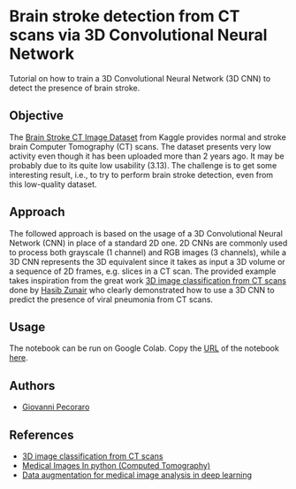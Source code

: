 # Brain stroke detection from CT scans via 3D Convolutional Neural Network

Tutorial on how to train a 3D Convolutional Neural Network (3D CNN) to detect the presence of brain stroke.

## Objective

The [Brain Stroke CT Image Dataset](https://www.kaggle.com/datasets/afridirahman/brain-stroke-ct-image-dataset) from Kaggle provides normal and stroke brain Computer Tomography (CT) scans. The dataset presents very low activity even though it has been uploaded more than 2 years ago. It may be probably due to its quite low usability (3.13). The challenge is to get some interesting result, i.e., to try to perform brain stroke detection, even from this low-quality dataset.

## Approach

The followed approach is based on the usage of a 3D Convolutional Neural Network (CNN) in place of a standard 2D one. 2D CNNs are commonly used to process both grayscale (1 channel) and RGB images (3 channels), while a 3D CNN represents the 3D equivalent since it takes as input a 3D volume or a sequence of 2D frames, e.g. slices in a CT scan. The provided example takes inspiration from the great work [3D image classification from CT scans](https://keras.io/examples/vision/3D_image_classification/) done by [Hasib Zunair](https://twitter.com/hasibzunair) who clearly demonstrated how to use a 3D CNN to predict the presence of viral pneumonia from CT scans.

## Usage

The notebook can be run on Google Colab. Copy the [URL](https://github.com/Peco602/brain-stroke-detection-3d-cnn/blob/main/brain-stroke-detection-3d-cnn.ipynb) of the notebook [here](https://colab.research.google.com/github/).

## Authors

- [Giovanni Pecoraro](https://www.peco602.com)

## References

- [3D image classification from CT scans](https://keras.io/examples/vision/3D_image_classification/)
- [Medical Images In python (Computed Tomography)](https://vincentblog.xyz/posts/medical-images-in-python-computed-tomography)
- [Data augmentation for medical image analysis in deep learning](https://www.imaios.com/en/resources/blog/ai-for-medical-imaging-data-augmentation)
